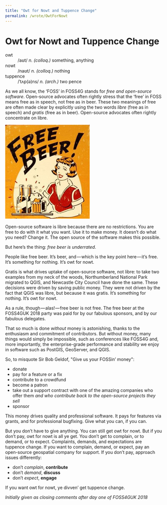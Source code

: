 ```yaml
---
title: "Owt for Nowt and Tuppence Change"
permalink: /wrote/OwtForNowt
---
```

# Owt for Nowt and Tuppence Change

<dl>
    <dt>owt</dt><dd>/aʊt/ <em>n. (colloq.)</em> something, anything</dd>
    <dt>nowt</dt><dd>/naʊt/ <em>n. (colloq.)</em> nothing</dd>
    <dt>tuppence</dt><dd>/ˈtʌp(ə)ns/ <em>n. (arch.)</em> two pence</dd>
</dl>

As we all know, the ‘FOSS’ in FOSS4G stands for *free and open-source 
software*. Open-source advocates often rightly stress that the ‘free’ in FOSS 
means free as in speech, not free as in beer. These two meanings of free are 
often made clear by explicitly using the two words *libre* (free as in speech) 
and *gratis* (free as in beer). Open-source advocates often rightly 
concentrate on libre.

<img src="/assets/pics/freebeer.jpg" alt="Free beer!" class="floatright" />

Open-source software is libre because there are no restrictions. You are free 
to do with it what you want. Use it to make money. It doesn’t do what you 
need? Change it. The open source of the software makes this possible.

But here’s the thing: *free beer is underrated*.

People like free beer. It’s beer, and — which is the key point here — it’s 
free. It’s something for nothing. It’s owt for nowt.

Gratis is what drives uptake of open-source software, not libre: to take two 
examples from my neck of the woods, Northumberland National Park migrated to 
QGIS, and Newcastle City Council have done the same. These decisions were 
driven by saving public money. They were not driven by the fact that QGIS was 
libre, but because it was gratis. It’s something for nothing. It’s owt for 
nowt.

As a rule, though — alas! — free beer is not free. The free beer at the 
FOSS4GUK 2018 party was paid for by our fabulous sponsors, and by our fabulous 
delegates.

That so much is done *without* money is astonishing, thanks to the enthusiasm 
and commitment of contributors. But without money, many things would simply be 
impossible, such as conferences like FOSS4G and, more importantly, the 
enterprise-grade performance and stability we enjoy in software such as 
PostGIS, GeoServer, and QGIS.

So, to misquote Sir Bob Geldof, "Give us your FOSSin’ money":

- donate
- pay for a feature or a fix
- contribute to a crowdfund
- become a patron
- take out a support contract with one of the amazing companies who offer them 
*and who contribute back to the open-source projects they sell*
- sponsor

This money drives quality and professional software. It pays for features via 
grants, and for professional bugfixing. Give what you can, if you can.

But you don’t have to give anything. You can still get owt for nowt. But if 
you don’t pay, owt for nowt is all ye get. You don’t get to complain, or to 
demand, or to expect. Complaints, demands, and expectations are tuppence 
change. If you want to complain, demand, or expect, pay an open-source 
geospatial company for support. If you don’t pay, approach issues differently:

- don’t *complain*, **contribute**
- don’t *demand*, **discuss**
- don’t *expect*, **engage**

If you want owt for nowt, ye divven’ get tuppence change.

<p style="text-indent: 0;"><em>Initially given as closing comments after day 
one of FOSS4GUK 2018</em></p>